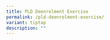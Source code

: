 ```yaml
---
title: PLD Deenrolment Exercise
permalink: /pld-deenrolment-exercise/
variant: tiptap
description: ""
---
```

